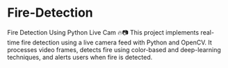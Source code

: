 # Fire-Detection
Fire Detection Using Python Live Cam 🔥📷 This project implements real-time fire detection using a live camera feed with Python and OpenCV. It processes video frames, detects fire using color-based and deep-learning techniques, and alerts users when fire is detected.
